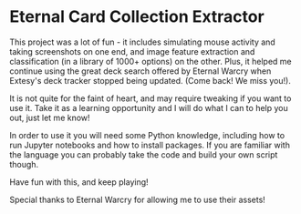 # Eternal Card Collection Extractor

This project was a lot of fun - it includes simulating mouse activity and taking screenshots on one end, and image feature extraction and classification (in a library of 1000+ options) on the other. Plus, it helped me continue using the great deck search offered by Eternal Warcry when Extesy's deck tracker stopped being updated. (Come back! We miss you!).

It is not quite for the faint of heart, and may require tweaking if you want to use it. Take it as a learning opportunity and I will do what I can to help you out, just let me know!

In order to use it you will need some Python knowledge, including how to run Jupyter notebooks and how to install packages. If you are familiar with the language you can probably take the code and build your own script though.

Have fun with this, and keep playing!

Special thanks to Eternal Warcry for allowing me to use their assets!

